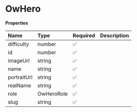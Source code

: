 # OwHero

**Properties**

| Name        | Type       | Required | Description |
| :---------- | :--------- | :------- | :---------- |
| difficulty  | number     | ✅       |             |
| id          | number     | ✅       |             |
| imageUrl    | string     | ✅       |             |
| name        | string     | ✅       |             |
| portraitUrl | string     | ✅       |             |
| realName    | string     | ✅       |             |
| role        | OwHeroRole | ✅       |             |
| slug        | string     | ✅       |             |

<!-- This file was generated by liblab | https://liblab.com/ -->
